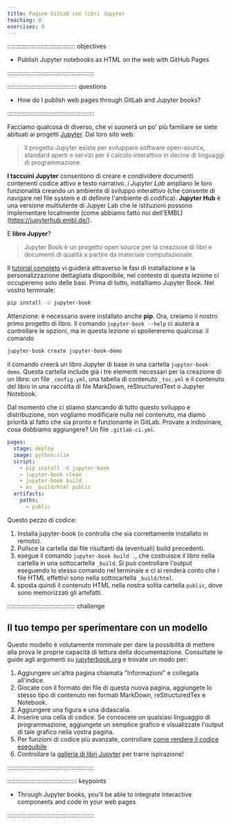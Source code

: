 ```yaml
---
title: Pagine GitLab con libri Jupyter
teaching: 0
exercises: 0
---
```


::::::::::::::::::::::::::::::::::::::: objectives

- Publish Jupyter notebooks as HTML on the web with GitHub Pages

::::::::::::::::::::::::::::::::::::::::::::::::::

:::::::::::::::::::::::::::::::::::::::: questions

- How do I publish web pages through GitLab and Jupyter books?

::::::::::::::::::::::::::::::::::::::::::::::::::

Facciamo qualcosa di diverso, che vi suonerà un po' più familiare se siete abituati ai
progetti [Jupyter](https://jupyter.org/). Dal loro sito web:

> Il progetto Jupyter esiste per sviluppare software open-source, standard aperti e
> servizi per il calcolo interattivo in decine di linguaggi di programmazione.

**I taccuini Jupyter** consentono di creare e condividere documenti contenenti codice
attivo e testo narrativo. *i *Jupyter Lab** ampliano le loro funzionalità creando un
ambiente di sviluppo interattivo (che consente di navigare nel file system e di definire
l'ambiente di codifica). **Jupyter Hub** è una versione multiutente di Jupyer Lab che le
istituzioni possono implementare localmente (come abbiamo fatto noi dell'EMBL)
(<https://jupyterhub.embl.de/>).

E **libro Jupyer**?

> Jupyter Book è un progetto open source per la creazione di libri e documenti di
> qualità a partire da materiale computazionale.

Il [tutorial completo](https://jupyterbook.org/start/your-first-book.html) vi guiderà
attraverso le fasi di installazione e la personalizzazione dettagliata disponibile, nel
contesto di questa lezione ci occuperemo solo delle basi. Prima di tutto, installiamo
Jupyter Book. Nel vostro terminale:

```bash 
pip install -U jupyter-book
```

> 
Attenzione: è necessario avere installato anche **pip**. Ora, creiamo il nostro primo
progetto di libro. Il comando `jupyter-book --help` ci aiuterà a controllare le opzioni,
ma in questa lezione vi spoilereremo qualcosa: il comando

```bash 
jupyter-book create jupyter-book-demo
```

> 
il comando creerà un libro Jupyter di base in una cartella `jupyter-book-demo`. Questa
cartella include già i tre elementi necessari per la creazione di un libro: un file
`_config.yml`, una tabella di contenuto `_toc.yml` e il contenuto del libro in una
raccolta di file MarkDown, reStructuredText o Jupyter Notebook.

Dal momento che ci stiamo stancando di tutto questo sviluppo e distribuzione, non
vogliamo modificare nulla nel contenuto, ma diamo priorità al fatto che sia pronto e
funzionante in GitLab. Provate a indovinare, cosa dobbiamo aggiungere? Un file
`.gitlab-ci.yml`.

```yaml 
pages:
  stage: deploy
  image: python:slim
  script:
    - pip install -U jupyter-book
    - jupyter-book clean .
    - jupyter-book build .
    - mv _build/html public
  artifacts:
    paths:
      - public
```

> 
Questo pezzo di codice:

1. Installa jupyter-book (o controlla che sia correttamente installato in remoto).
2. Pulisce la cartella dai file risultanti da (eventuali) build precedenti.
3. esegue il comando `jupyter-book build .`, che costruisce il libro nella cartella in
  una sottocartella `_build`. Si può controllare l'output eseguendo lo stesso comando
  nel terminale e ci si renderà conto che i file HTML effettivi sono nella
  sottocartella `_build/html`.
4. sposta quindi il contenuto HTML nella nostra solita cartella `public`, dove sono
  memorizzati gli artefatti.

:::::::::::::::::::::::::::::::::::::::  challenge

## Il tuo tempo per sperimentare con un modello

Questo modello è volutamente minimale per dare la possibilità di mettere alla prova le
proprie capacità di lettura della documentazione. Consultate le guide agli argomenti
su [jupyterbook.org](https://jupyterbook.org/intro.html) e trovate un modo per:

1. Aggiungere un'altra pagina chiamata "Informazioni" e collegata all'indice.
2. Giocate con il formato dei file di questa nuova pagina, aggiungete lo stesso tipo
  di contenuto nei formati MarkDown, reStructuredTex e Notebook.
3. Aggiungere una figura e una didascalia.
4. Inserire una cella di codice. Se conoscete un qualsiasi linguaggio di
  programmazione, aggiungete un semplice grafico e visualizzate l'output di tale
  grafico nella vostra pagina.
5. Per funzioni di codice più avanzate, controllare [come rendere il codice
  eseguibile](https://jupyterbook.org/interactive/thebe.html)
6. Controllare la [galleria di libri
  Jupyter](https://executablebooks.org/en/latest/gallery.html) per trarre
  ispirazione!

::::::::::::::::::::::::::::::::::::::::::::::::::

:::::::::::::::::::::::::::::::::::::::: keypoints

- Through Jupyter books, you'll be able to integrate interactive components and code in your web pages

::::::::::::::::::::::::::::::::::::::::::::::::::



